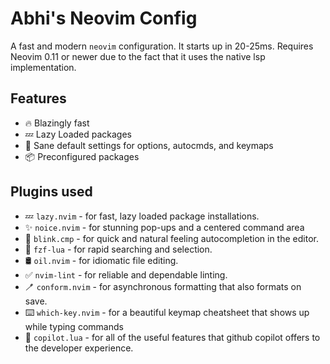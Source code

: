 # Abhi's Neovim Config

A fast and modern `neovim` configuration. It starts up in 20-25ms. Requires Neovim 0.11 or newer due to the fact that it uses the native lsp implementation. 

## Features

- 🔥 Blazingly fast
- 💤 Lazy Loaded packages
- 🧹 Sane default settings for options, autocmds, and keymaps
- 📦 Preconfigured packages

## Plugins used
- 💤 `lazy.nvim` - for fast, lazy loaded package installations.
- ✨ `noice.nvim` - for stunning pop-ups and a centered command area
- 📝 `blink.cmp` - for quick and natural feeling autocompletion in the editor.
- 🔎 `fzf-lua` - for rapid searching and selection.
- 🛢️ `oil.nvim` - for idiomatic file editing.
- ✅ `nvim-lint` - for reliable and dependable linting.
- 🪥 `conform.nvim` - for asynchronous formatting that also formats on save. 
- ⌨️ `which-key.nvim` - for a beautiful keymap cheatsheet that shows up while typing commands
- 🤖 `copilot.lua` - for all of the useful features that github copilot offers to the developer experience.
